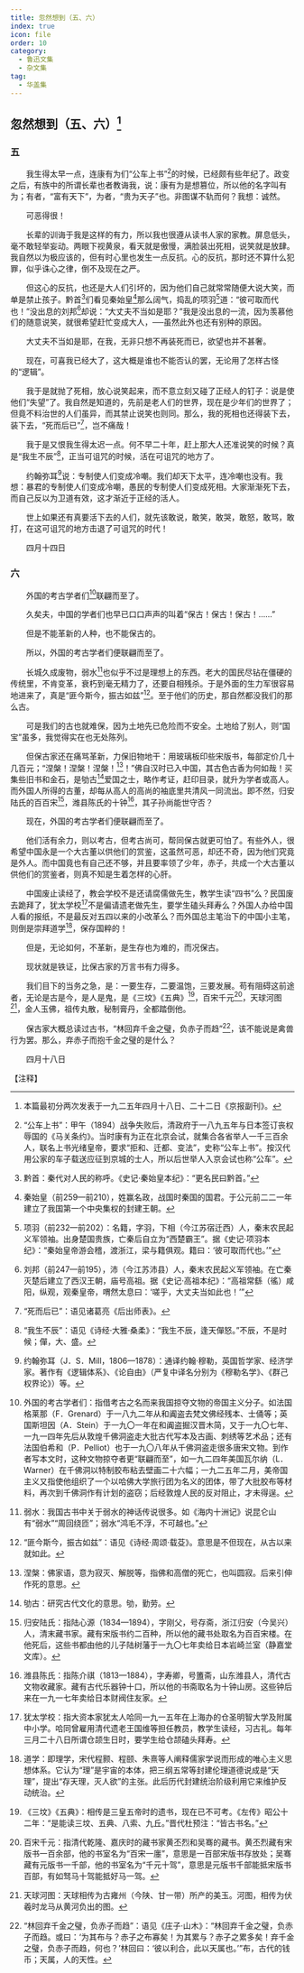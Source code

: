 ```yaml
---
title: 忽然想到（五、六）
index: true
icon: file
order: 10
category:
  - 鲁迅文集
  - 杂文集
tag:  
  - 华盖集
---
```


## 忽然想到（五、六）[^①]

### 五

　　我生得太早一点，连康有为们“公车上书”[^②]的时候，已经颇有些年纪了。政变之后，有族中的所谓长辈也者教诲我，说：康有为是想篡位，所以他的名字叫有为；有者，“富有天下”，为者，“贵为天子”也。非图谋不轨而何？我想：诚然。

　　可恶得很！

　　长辈的训诲于我是这样的有力，所以我也很遵从读书人家的家教。屏息低头，毫不敢轻举妄动。两眼下视黄泉，看天就是傲慢，满脸装出死相，说笑就是放肆。我自然以为极应该的，但有时心里也发生一点反抗。心的反抗，那时还不算什么犯罪，似乎诛心之律，倒不及现在之严。

　　但这心的反抗，也还是大人们引坏的，因为他们自己就常常随便大说大笑，而单是禁止孩子。黔首[^③]们看见秦始皇[^④]那么阔气，捣乱的项羽[^⑤]道：“彼可取而代也！”没出息的刘邦[^⑥]却说：“大丈夫不当如是耶？”我是没出息的一流，因为羡慕他们的随意说笑，就很希望赶忙变成大人，──虽然此外也还有别种的原因。

　　大丈夫不当如是耶，在我，无非只想不再装死而已，欲望也并不甚奢。

　　现在，可喜我已经大了，这大概是谁也不能否认的罢，无论用了怎样古怪的“逻辑”。

　　我于是就抛了死相，放心说笑起来，而不意立刻又碰了正经人的钉子：说是使他们“失望”了。我自然是知道的，先前是老人们的世界，现在是少年们的世界了；但竟不料治世的人们虽异，而其禁止说笑也则同。那么，我的死相也还得装下去，装下去，“死而后已”[^⑦]，岂不痛哉！

　　我于是又恨我生得太迟一点。何不早二十年，赶上那大人还准说笑的时候？真是“我生不辰”[^⑧]，正当可诅咒的时候，活在可诅咒的地方了。

　　约翰弥耳[^⑨]说：专制使人们变成冷嘲。我们却天下太平，连冷嘲也没有。我想：暴君的专制使人们变成冷嘲，愚民的专制使人们变成死相。大家渐渐死下去，而自己反以为卫道有效，这才渐近于正经的活人。

　　世上如果还有真要活下去的人们，就先该敢说，敢笑，敢哭，敢怒，敢骂，敢打，在这可诅咒的地方击退了可诅咒的时代！

　　四月十四日

### 六

　　外国的考古学者们[^⑩]联翩而至了。

　　久矣夫，中国的学者们也早已口口声声的叫着“保古！保古！保古！……”

　　但是不能革新的人种，也不能保古的。

　　所以，外国的考古学者们便联翩而至了。

　　长城久成废物，弱水[^11]也似乎不过是理想上的东西。老大的国民尽钻在僵硬的传统里，不肯变革，衰朽到毫无精力了，还要自相残杀。于是外面的生力军很容易地进来了，真是“匪今斯今，振古如兹”[^12]。至于他们的历史，那自然都没我们的那么古。

　　可是我们的古也就难保，因为土地先已危险而不安全。土地给了别人，则“国宝”虽多，我觉得实在也无处陈列。

　　但保古家还在痛骂革新，力保旧物地干：用玻璃板印些宋版书，每部定价几十几百元；“涅槃！涅槃！涅槃！[^13]！”佛自汉时已入中国，其古色古香为何如哉！买集些旧书和金石，是劬古[^14]爱国之士，略作考证，赶印目录，就升为学者或高人。而外国人所得的古董，却每从高人的高尚的袖底里共清风一同流出。即不然，归安陆氏的百百宋[^15]，潍县陈氏的十钟[^16]，其子孙尚能世守否？

　　现在，外国的考古学者们便联翩而至了。

　　他们活有余力，则以考古，但考古尚可，帮同保古就更可怕了。有些外人，很希望中国永是一个大古董以供他们的赏鉴，这虽然可恶，却还不奇，因为他们究竟是外人。而中国竟也有自己还不够，并且要率领了少年，赤子，共成一个大古董以供他们的赏鉴者，则真不知是生着怎样的心肝。

　　中国废止读经了，教会学校不是还请腐儒做先生，教学生读“四书”么？民国废去跪拜了，犹太学校[^17]不是偏请遗老做先生，要学生磕头拜寿么？外国人办给中国人看的报纸，不是最反对五四以来的小改革么？而外国总主笔治下的中国小主笔，则倒是崇拜道学[^18]，保存国粹的！

　　但是，无论如何，不革新，是生存也为难的，而况保古。

　　现状就是铁证，比保古家的万言书有力得多。

　　我们目下的当务之急，是：一要生存，二要温饱，三要发展。苟有阻碍这前途者，无论是古是今，是人是鬼，是《三坟》《五典》[^19]，百宋千元[^20]，天球河图[^21]，金人玉佛，祖传丸散，秘制膏丹，全都踏倒他。

　　保古家大概总读过古书，“林回弃千金之璧，负赤子而趋”[^22]，该不能说是禽兽行为罢。那么，弃赤子而抱千金之璧的是什么？

　　四月十八日

【注释】

[^①]:本篇最初分两次发表于一九二五年四月十八日、二十二日《京报副刊》。

[^②]:“公车上书”：甲午（1894）战争失败后，清政府于一八九五年与日本签订丧权辱国的《马关条约》。当时康有为正在北京会试，就集合各省举人一千三百余人，联名上书光绪皇帝，要求“拒和、迁都、变法”，史称“公车上书”。按汉代用公家的车子载送应征到京城的士人，所以后世举人入京会试也称“公车”。

[^③]:黔首：秦代对人民的称呼。《史记·秦始皇本纪》：“更名民曰黔首。”

[^④]:秦始皇（前259—前210），姓赢名政，战国时秦国的国君。于公元前二二一年建立了我国第一个中央集权的封建王朝。

[^⑤]:项羽（前232—前202）：名籍，字羽，下相（今江苏宿迁西）人，秦末农民起义军领袖。出身楚国贵族，亡秦后自立为“西楚霸王”。据《史记·项羽本纪》：“秦始皇帝游会稽，渡浙江，梁与籍俱观。籍曰：‘彼可取而代也。’”

[^⑥]:刘邦（前247—前195），沛（今江苏沛县）人，秦末农民起义军领袖。在亡秦灭楚后建立了西汉王朝，庙号高祖。据《史记·高祖本纪》：“高祖常繇（徭）咸阳，纵观，观秦皇帝，喟然太息曰：‘嗟乎，大丈夫当如此也！’”

[^⑦]:“死而后已”：语见诸葛亮《后出师表》。

[^⑧]:“我生不辰”：语见《诗经·大雅·桑柔》：“我生不辰，逢天僤怒。”不辰，不是时候；僤，大、盛。

[^⑨]:约翰弥耳（J．S．Mill，1806—1878）：通译约翰·穆勒，英国哲学家、经济学家。著作有《逻辑体系》、《论自由》（严复中译名分别为《穆勒名学》、《群己权界论》）等。

[^⑩]:外国的考古学者们：指借考古之名而来我国掠夺文物的帝国主义分子。如法国格莱那（F．Grenard）于一八九二年从和阗盗去梵文佛经残本、士俑等；英国斯坦因（A．Stein）于一九〇一年在和阗盗掘汉晋木简，又于一九〇七年、一九一四年先后从敦煌千佛洞盗走大批古代写本及古画、刺绣等艺术品；还有法国伯希和（P．Pelliot）也于一九〇八年从千佛洞盗走很多唐宋文物。到作者写本文时，这种文物掠夺者更“联翩而至”，如一九二四年美国瓦尔纳（L．Warner）在千佛洞以特制胶布粘去壁画二十六幅；一九二五年二月，美帝国主义又指使他组织了一个以哈佛大学旅行团为名义的团体，带了大批胶布等材料，再次到千佛洞作有计划的盗窃；后经敦煌人民的反对阻止，才未得逞。

[^11]:弱水：我国古书中关于弱水的神话传说很多。如《海内十洲记》说昆仑山有“弱水”“周回绕匝”；弱水“鸿毛不浮，不可越也。”

[^12]:“匪今斯今，振古如兹”：语见《诗经·周颂·载芟》。意思是不但现在，从古以来就如此。

[^13]:涅槃：佛家语，意为寂灭、解脱等，指佛和高僧的死亡，也叫圆寂。后来引伸作死的意思。

[^14]:劬古：研究古代文化的意思。劬，勤劳。

[^15]:归安陆氏：指陆心源（1834—1894），字刚父，号存斋，浙江归安（今吴兴）人，清末藏书家。藏有宋版书约二百种，所以他的藏书处取名为百百宋楼。在他死后，这些书都由他的儿子陆树藩于一九〇七年卖给日本岩崎兰室（静嘉堂文库）。

[^16]:潍县陈氏：指陈介祺（1813—1884），字寿卿，号簠斋，山东潍县人，清代古文物收藏家。藏有古代乐器钟十口，所以他的书斋取名为十钟山房。这些钟后来在一九一七年卖给日本财阀住友家。

[^17]:犹太学校：指大资本家犹太人哈同一九一五年在上海办的仓圣明智大学及附属中小学。哈同曾雇用清代遗老王国维等担任教员，教学生读经，习古礼。每年三月二十八日所谓仓颉生日时，要学生给仓颉磕头拜寿。

[^18]:道学：即理学，宋代程颢、程颐、朱熹等人阐释儒家学说而形成的唯心主义思想体系。它认为“理”是宇宙的本体，把三纲五常等封建伦理道德说成是“天理”，提出“存天理，灭人欲”的主张。此后历代封建统治阶级利用它来维护反动统治。

[^19]:《三坟》《五典》：相传是三皇五帝时的遗书，现在已不可考。《左传》昭公十二年：“是能读三坟、五典、八索、九丘。”晋代杜预注：“皆古书名。”

[^20]:百宋千元：指清代乾隆、嘉庆时的藏书家黄丕烈和吴骞的藏书。黄丕烈藏有宋版书一百余部，他的书室名为“百宋一廛”，意思是一百部宋版书存放处；吴骞藏有元版书一千部，他的书室名为“千元十驾”，意思是元版书千部能抵宋版书百部，有如驽马十驾能抵好马一驾。

[^21]:天球河图：天球相传为古雍州（今陕、甘一带）所产的美玉。河图，相传为伏羲时龙马从黄河负出的图。

[^22]:“林回弃千金之璧，负赤子而趋”：语见《庄子·山木》：“林回弃千金之璧，负赤子而趋。或曰：‘为其布与？赤子之布寡矣！为其累与？赤子之累多矣！弃千金之璧，负赤子而趋，何也？’林回曰：‘彼以利合，此以天属也。’”布，古代的钱币；天属，人的天性。
